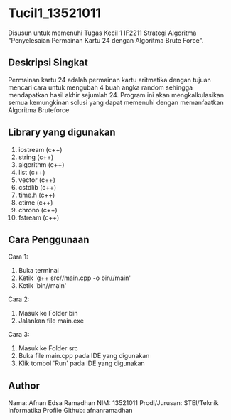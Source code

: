 # Tucil1_13521011
Disusun untuk memenuhi Tugas Kecil 1 IF2211 Strategi Algoritma "Penyelesaian Permainan Kartu 24 dengan Algoritma Brute Force".

## Deskripsi Singkat
Permainan kartu 24 adalah permainan kartu aritmatika dengan tujuan mencari cara untuk
mengubah 4 buah angka random sehingga mendapatkan hasil akhir sejumlah 24. Program ini akan mengkalkulasikan semua kemungkinan solusi yang dapat memenuhi dengan memanfaatkan Algoritma Bruteforce

## Library yang digunakan
1. iostream (c++)
2. string (c++)
3. algorithm (c++)
4. list (c++)
5. vector (c++)
6. cstdlib (c++)
7. time.h (c++)
8. ctime (c++)
9. chrono (c++)
10. fstream (c++)


## Cara Penggunaan
Cara 1:
1. Buka terminal
2. Ketik 'g++ src//main.cpp -o bin//main'
3. Ketik 'bin//main'

Cara 2:
1. Masuk ke Folder bin
2. Jalankan file main.exe

Cara 3:
1. Masuk ke Folder src
2. Buka file main.cpp pada IDE yang digunakan
3. Klik tombol 'Run' pada IDE yang digunakan


## Author
Nama: Afnan Edsa Ramadhan
NIM: 13521011
Prodi/Jurusan: STEI/Teknik Informatika
Profile Github: afnanramadhan